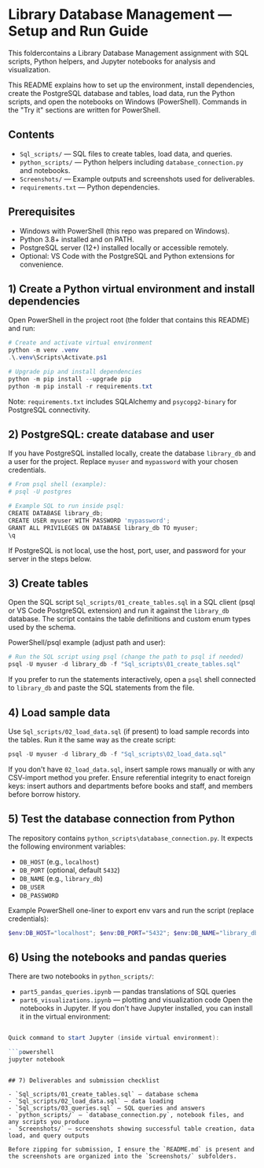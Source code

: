 # Library Database Management — Setup and Run Guide

This foldercontains a Library Database Management assignment with SQL scripts, Python helpers, and Jupyter notebooks for analysis and visualization.

This README explains how to set up the environment, install dependencies, create the PostgreSQL database and tables, load data, run the Python scripts, and open the notebooks on Windows (PowerShell). Commands in the "Try it" sections are written for PowerShell.

## Contents

- `Sql_scripts/` — SQL files to create tables, load data, and queries.
- `python_scripts/` — Python helpers including `database_connection.py` and notebooks.
- `Screenshots/` — Example outputs and screenshots used for deliverables.
- `requirements.txt` — Python dependencies.

## Prerequisites

- Windows with PowerShell (this repo was prepared on Windows).
- Python 3.8+ installed and on PATH.
- PostgreSQL server (12+) installed locally or accessible remotely.
- Optional: VS Code with the PostgreSQL and Python extensions for convenience.

## 1) Create a Python virtual environment and install dependencies

Open PowerShell in the project root (the folder that contains this README) and run:

```powershell
# Create and activate virtual environment
python -m venv .venv
.\.venv\Scripts\Activate.ps1

# Upgrade pip and install dependencies
python -m pip install --upgrade pip
python -m pip install -r requirements.txt
```

Note: `requirements.txt` includes SQLAlchemy and `psycopg2-binary` for PostgreSQL connectivity.

## 2) PostgreSQL: create database and user

If you have PostgreSQL installed locally, create the database `library_db` and a user for the project. Replace `myuser` and `mypassword` with your chosen credentials.

```powershell
# From psql shell (example):
# psql -U postgres

# Example SQL to run inside psql:
CREATE DATABASE library_db;
CREATE USER myuser WITH PASSWORD 'mypassword';
GRANT ALL PRIVILEGES ON DATABASE library_db TO myuser;
\q
```

If PostgreSQL is not local, use the host, port, user, and password for your server in the steps below.

## 3) Create tables

Open the SQL script `Sql_scripts/01_create_tables.sql` in a SQL client (psql or VS Code PostgreSQL extension) and run it against the `library_db` database. The script contains the table definitions and custom enum types used by the schema.

PowerShell/psql example (adjust path and user):

```powershell
# Run the SQL script using psql (change the path to psql if needed)
psql -U myuser -d library_db -f "Sql_scripts\01_create_tables.sql"
```

If you prefer to run the statements interactively, open a `psql` shell connected to `library_db` and paste the SQL statements from the file.

## 4) Load sample data

Use `Sql_scripts/02_load_data.sql` (if present) to load sample records into the tables. Run it the same way as the create script:

```powershell
psql -U myuser -d library_db -f "Sql_scripts\02_load_data.sql"
```

If you don't have `02_load_data.sql`, insert sample rows manually or with any CSV-import method you prefer. Ensure referential integrity to enact foreign keys: insert authors and departments before books and staff, and members before borrow history.

## 5) Test the database connection from Python

The repository contains `python_scripts\database_connection.py`. It expects the following environment variables:

- `DB_HOST` (e.g., `localhost`)
- `DB_PORT` (optional, default `5432`)
- `DB_NAME` (e.g., `library_db`)
- `DB_USER`
- `DB_PASSWORD`

Example PowerShell one-liner to export env vars and run the script (replace credentials):

```powershell
$env:DB_HOST="localhost"; $env:DB_PORT="5432"; $env:DB_NAME="library_db"; $env:DB_USER="myuser"; $env:DB_PASSWORD="mypassword"; python .\python_scripts\database_connection.py
```

## 6) Using the notebooks and pandas queries

There are two notebooks in `python_scripts/`:
- `part5_pandas_queries.ipynb` — pandas translations of SQL queries
- `part6_visualizations.ipynb` — plotting and visualization code
Open the notebooks in Jupyter. If you don't have Jupyter installed, you can install it in the virtual environment:

```powershell

Quick command to start Jupyter (inside virtual environment):

```powershell
jupyter notebook
```

```

## 7) Deliverables and submission checklist

- `Sql_scripts/01_create_tables.sql` — database schema
- `Sql_scripts/02_load_data.sql` — data loading 
- `Sql_scripts/03_queries.sql` — SQL queries and answers
- `python_scripts/` — `database_connection.py`, notebook files, and any scripts you produce
- `Screenshots/` — screenshots showing successful table creation, data load, and query outputs

Before zipping for submission, I ensure the `README.md` is present and the screenshots are organized into the `Screenshots/` subfolders.

